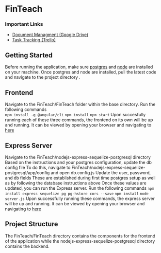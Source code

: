 # FinTeach

### Important Links
* [Document Managment (Google Drive)](https://drive.google.com/drive/folders/1MX6GvDaOx8iKt8B_y9BNCwgREOueKDhJ)
* [Task Tracking (Trello)](https://trello.com/b/Z98RNXFW/finteach)

## Getting Started

Before running the application, make sure [postgres](https://www.postgresql.org/download/) and [node](https://nodejs.org/en/) are installed on your machine. Once postgres and node are installed, pull the latest code and navigate to the project directory .


## Frontend

Navigate to the FinTeach/FinTeach folder within the base directory. Run the following commands <br />
`npm install -g @angular/cli`
`npm install`
`npm start`
Upon succesfully running each of these three commands, the frontend on its own will be up and running.
It can be viewed by opening your browser and navigating to [here](http://localhost:4200/)


## Express Server

Navigate to the FinTeach/nodejs-express-sequelize-postgresql directory 
Based on the instructions and your postgres configuration, update the db config file
To do this, navigate to FinTeach/nodejs-express-sequelize-postgresql/app/config and open db.config.js
Update the user, password, and db fields
These are established during first time postgres setup as well as by following the database instructions above
Once these values are updated, you can run the Express server. Run the following commands
`npm install express sequelize pg pg-hstore cors --save`
`npm install`
`node server.js`
Upon successfully running these commands, the express server will be up and running.
It can be viewed by opening your browser and navigating to [here](http://localhost:8080/)


## Project Structure

The FinTeach/FinTeach directory contains the components for the frontend of the application while the nodejs-express-sequelize-postgresql directory contains the backend.
